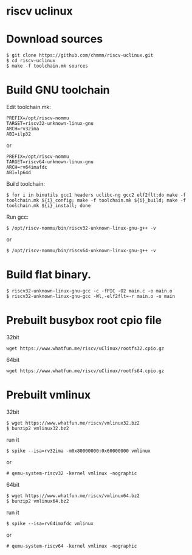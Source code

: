 riscv uclinux
==================================================

# Download sources
```
$ git clone https://github.com/chmmn/riscv-uclinux.git
$ cd riscv-uclinux
$ make -f toolchain.mk sources
```

# Build GNU toolchain
Edit toolchain.mk:
```
PREFIX=/opt/riscv-nommu
TARGET=riscv32-unknown-linux-gnu
ARCH=rv32ima
ABI=ilp32
```
or
```
PREFIX=/opt/riscv-nommu
TARGET=riscv64-unknown-linux-gnu
ARCH=rv64imafdc
ABI=lp64d
```

Build toolchain:
```
$ for i in binutils gcc1 headers uclibc-ng gcc2 elf2flt;do make -f toolchain.mk ${i}_config; make -f toolchain.mk ${i}_build; make -f toolchain.mk ${i}_install; done
```

Run gcc:
```
$ /opt/riscv-nommu/bin/riscv32-unknown-linux-gnu-g++ -v
```
or
```
$ /opt/riscv-nommu/bin/riscv64-unknown-linux-gnu-g++ -v
```

# Build flat binary.
```
$ riscv32-unknown-linux-gnu-gcc -c -fPIC -O2 main.c -o main.o
$ riscv32-unknown-linux-gnu-gcc -Wl,-elf2flt=-r main.o -o main
```

# Prebuilt busybox root cpio file
32bit 
```
wget https://www.whatfun.me/riscv/uClinux/rootfs32.cpio.gz
```
64bit 
```
wget https://www.whatfun.me/riscv/uClinux/rootfs64.cpio.gz
```

# Prebuilt vmlinux
32bit
```
$ wget https://www.whatfun.me/riscv/vmlinux32.bz2
$ bunzip2 vmlinux32.bz2
```
run it
```
$ spike --isa=rv32ima -m0x80000000:0x60000000 vmlinux
```
  or
```
# qemu-system-riscv32 -kernel vmlinux -nographic
```

64bit
```
$ wget https://www.whatfun.me/riscv/vmlinux64.bz2
$ bunzip2 vmlinux64.bz2
```
run it
```
$ spike --isa=rv64imafdc vmlinux
```
  or
```
# qemu-system-riscv64 -kernel vmlinux -nographic
```
